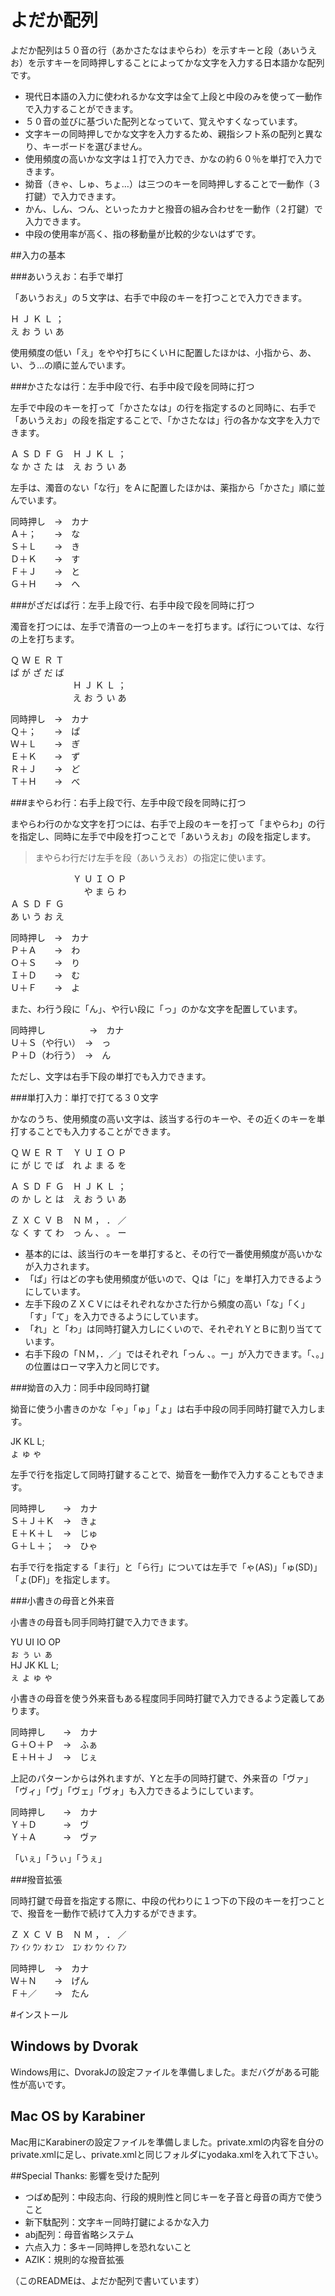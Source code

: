 # よだか配列

よだか配列は５０音の行（あかさたなはまやらわ）を示すキーと段（あいうえお）を示すキーを同時押しすることによってかな文字を入力する日本語かな配列です。

- 現代日本語の入力に使われるかな文字は全て上段と中段のみを使って一動作で入力することができます。
- ５０音の並びに基づいた配列となっていて、覚えやすくなっています。
- 文字キーの同時押しでかな文字を入力するため、親指シフト系の配列と異なり、キーボードを選びません。
- 使用頻度の高いかな文字は１打で入力でき、かなの約６０％を単打で入力できます。
- 拗音（きゃ、しゅ、ちょ…）は三つのキーを同時押しすることで一動作（３打鍵）で入力できます。
- かん、しん、つん、といったカナと撥音の組み合わせを一動作（２打鍵）で入力できます。
- 中段の使用率が高く、指の移動量が比較的少ないはずです。

##入力の基本

###あいうえお：右手で単打

「あいうおえ」の５文字は、右手で中段のキーを打つことで入力できます。

Ｈ Ｊ Ｋ Ｌ ；  
え お う い あ

使用頻度の低い「え」をやや打ちにくいＨに配置したほかは、小指から、あ、い、う…の順に並んでいます。

###かさたなは行：左手中段で行、右手中段で段を同時に打つ

左手で中段のキーを打って「かさたなは」の行を指定するのと同時に、右手で「あいうえお」の段を指定することで、「かさたなは」行の各かな文字を入力できます。

Ａ Ｓ Ｄ Ｆ Ｇ　Ｈ Ｊ Ｋ Ｌ ；  
な か さ た は　え お う い あ

左手は、濁音のない「な行」をＡに配置したほかは、薬指から「かさた」順に並んでいます。

同時押し　→　カナ  
Ａ＋；　　→　な  
Ｓ＋Ｌ　　→　き  
Ｄ＋Ｋ　　→　す  
Ｆ＋Ｊ　　→　と  
Ｇ＋Ｈ　　→　へ

###がざだばぱ行：左手上段で行、右手中段で段を同時に打つ

濁音を打つには、左手で清音の一つ上のキーを打ちます。ぱ行については、な行の上を打ちます。

Ｑ Ｗ Ｅ Ｒ Ｔ  
ぱ が ざ だ ば  
　 　 　 　 　　Ｈ Ｊ Ｋ Ｌ ；  
　 　 　 　 　　え お う い あ

同時押し　→　カナ  
Ｑ＋；　　→　ぱ  
Ｗ＋Ｌ　　→　ぎ  
Ｅ＋Ｋ　　→　ず  
Ｒ＋Ｊ　　→　ど  
Ｔ＋Ｈ　　→　べ  

###まやらわ行：右手上段で行、左手中段で段を同時に打つ

まやらわ行のかな文字を打つには、右手で上段のキーを打って「まやらわ」の行を指定し、同時に左手で中段を打つことで「あいうえお」の段を指定します。

> まやらわ行だけ左手を段（あいうえお）の指定に使います。

　 　 　 　 　　Ｙ Ｕ Ｉ Ｏ Ｐ  
　 　 　 　 　　　 や ま ら わ  
Ａ Ｓ Ｄ Ｆ Ｇ  
あ い う お え

同時押し　→　カナ  
Ｐ＋Ａ　　→　わ  
Ｏ＋Ｓ　　→　り  
Ｉ＋Ｄ　　→　む  
Ｕ＋Ｆ　　→　よ

また、わ行う段に「ん」、や行い段に「っ」のかな文字を配置しています。

同時押し　　　　　→　カナ    
Ｕ＋Ｓ（や行い）　→　っ  
Ｐ＋Ｄ（わ行う）　→　ん  

ただし、文字は右手下段の単打でも入力できます。

###単打入力：単打で打てる３０文字

かなのうち、使用頻度の高い文字は、該当する行のキーや、その近くのキーを単打することでも入力することができます。

Ｑ Ｗ Ｅ Ｒ Ｔ　Ｙ Ｕ Ｉ Ｏ Ｐ  
に が じ で ば　れ よ ま る を

Ａ Ｓ Ｄ Ｆ Ｇ　Ｈ Ｊ Ｋ Ｌ ；  
の か し と は　え お う い あ

Ｚ Ｘ Ｃ Ｖ Ｂ　Ｎ Ｍ ， ． ／  
な く す て わ　っ ん 、 。 ー

- 基本的には、該当行のキーを単打すると、その行で一番使用頻度が高いかなが入力されます。
- 「ぱ」行はどの字も使用頻度が低いので、Ｑは「に」を単打入力できるようにしています。
- 左手下段のＺＸＣＶにはそれぞれなかさた行から頻度の高い「な」「く」「す」「て」を入力できるようにしています。
- 「れ」と「わ」は同時打鍵入力しにくいので、それぞれＹとＢに割り当てています。
- 右手下段の「ＮＭ，．／」ではそれぞれ「っん 、。ー」が入力できます。「、。」の位置はローマ字入力と同じです。

###拗音の入力：同手中段同時打鍵

拗音に使う小書きのかな「ゃ」「ゅ」「ょ」は右手中段の同手同時打鍵で入力します。

JK KL L;  
ょ ゅ ゃ

左手で行を指定して同時打鍵することで、拗音を一動作で入力することもできます。

同時押し　　→　カナ    
Ｓ＋Ｊ＋Ｋ　→　きょ  
Ｅ＋Ｋ＋Ｌ　→　じゅ  
Ｇ＋Ｌ＋；　→　ひゃ

右手で行を指定する「ま行」と「ら行」については左手で「ゃ(AS)」「ゅ(SD)」「ょ(DF)」を指定します。

###小書きの母音と外来音

小書きの母音も同手同時打鍵で入力できます。

YU UI IO OP  
ぉ ぅ ぃ ぁ  
HJ JK KL L;  
ぇ ょ ゅ ゃ

小書きの母音を使う外来音もある程度同手同時打鍵で入力できるよう定義してあります。

同時押し　　→　カナ      
Ｇ＋Ｏ＋Ｐ　→　ふぁ  
Ｅ＋Ｈ＋Ｊ　→　じぇ  

上記のパターンからは外れますが、Yと左手の同時打鍵で、外来音の「ヴァ」「ヴィ」「ヴ」「ヴェ」「ヴォ」も入力できるようにしています。

同時押し　　→　カナ      
Ｙ＋Ｄ　　　→　ヴ  
Ｙ＋Ａ　　　→　ヴァ  

「いぇ」「うぃ」「うぇ」

###撥音拡張

同時打鍵で母音を指定する際に、中段の代わりに１つ下の下段のキーを打つことで、撥音を一動作で続けて入力するができます。

Ｚ Ｘ Ｃ Ｖ Ｂ　Ｎ Ｍ ， ． ／  
ｱﾝ ｲﾝ ｳﾝ ｵﾝ ｴﾝ　ｴﾝ ｵﾝ ｳﾝ ｲﾝ ｱﾝ

同時押し　→　カナ    
Ｗ＋Ｎ　　→　げん  
Ｆ＋／　　→　たん  


#インストール

## Windows by Dvorak

Windows用に、DvorakJの設定ファイルを準備しました。まだバグがある可能性が高いです。

## Mac OS by Karabiner

Mac用にKarabinerの設定ファイルを準備しました。private.xmlの内容を自分のprivate.xmlに足し、private.xmlと同じフォルダにyodaka.xmlを入れて下さい。

##Special Thanks: 影響を受けた配列

* つばめ配列：中段志向、行段的規則性と同じキーを子音と母音の両方で使うこと
* 新下駄配列：文字キー同時打鍵によるかな入力
* abj配列：母音省略システム
* 六点入力：多キー同時押しを恐れないこと
* AZIK：規則的な撥音拡張

（このREADMEは、よだか配列で書いています）
